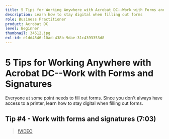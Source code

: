 ```yaml
---
title: 5 Tips for Working Anywhere with Acrobat DC--Work with Forms and Signatures
description: Learn how to stay digital when filling out forms
role: Business Practitioner
product: Acrobat DC
level: Beginner
thumbnail: 34512.jpg
exl-id: e1dd4546-10ad-438b-9dae-31c4393353d8
---
```

# 5 Tips for Working Anywhere with Acrobat DC--Work with Forms and Signatures

Everyone at some point needs to fill out forms. Since you don't always have access to a printer, learn how to stay digital when filling out forms.

## Tip #4 - Work with forms and signatures (7:03)

>[!VIDEO](https://video.tv.adobe.com/v/34512)
